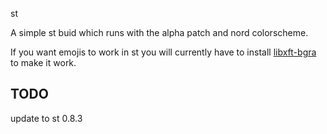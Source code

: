  st

A simple st buid which runs with the alpha patch and nord colorscheme.

If you want emojis to work in st you will currently have to install [libxft-bgra](https://aur.archlinux.org/packages/libxft-bgra/) to make it work.

## TODO

update to st 0.8.3
